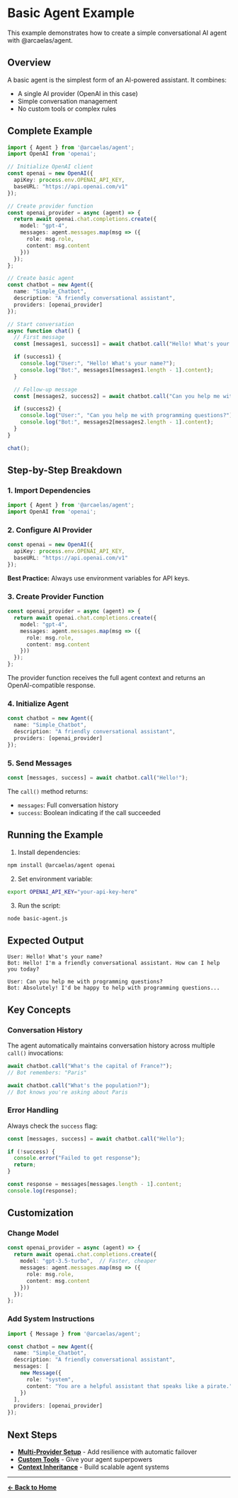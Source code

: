 # Basic Agent Example

This example demonstrates how to create a simple conversational AI agent with @arcaelas/agent.

## Overview

A basic agent is the simplest form of an AI-powered assistant. It combines:

- A single AI provider (OpenAI in this case)
- Simple conversation management
- No custom tools or complex rules

## Complete Example

```typescript
import { Agent } from '@arcaelas/agent';
import OpenAI from 'openai';

// Initialize OpenAI client
const openai = new OpenAI({
  apiKey: process.env.OPENAI_API_KEY,
  baseURL: "https://api.openai.com/v1"
});

// Create provider function
const openai_provider = async (agent) => {
  return await openai.chat.completions.create({
    model: "gpt-4",
    messages: agent.messages.map(msg => ({
      role: msg.role,
      content: msg.content
    }))
  });
};

// Create basic agent
const chatbot = new Agent({
  name: "Simple_Chatbot",
  description: "A friendly conversational assistant",
  providers: [openai_provider]
});

// Start conversation
async function chat() {
  // First message
  const [messages1, success1] = await chatbot.call("Hello! What's your name?");

  if (success1) {
    console.log("User:", "Hello! What's your name?");
    console.log("Bot:", messages1[messages1.length - 1].content);
  }

  // Follow-up message
  const [messages2, success2] = await chatbot.call("Can you help me with programming questions?");

  if (success2) {
    console.log("User:", "Can you help me with programming questions?");
    console.log("Bot:", messages2[messages2.length - 1].content);
  }
}

chat();
```

## Step-by-Step Breakdown

### 1. Import Dependencies

```typescript
import { Agent } from '@arcaelas/agent';
import OpenAI from 'openai';
```

### 2. Configure AI Provider

```typescript
const openai = new OpenAI({
  apiKey: process.env.OPENAI_API_KEY,
  baseURL: "https://api.openai.com/v1"
});
```

**Best Practice:** Always use environment variables for API keys.

### 3. Create Provider Function

```typescript
const openai_provider = async (agent) => {
  return await openai.chat.completions.create({
    model: "gpt-4",
    messages: agent.messages.map(msg => ({
      role: msg.role,
      content: msg.content
    }))
  });
};
```

The provider function receives the full agent context and returns an OpenAI-compatible response.

### 4. Initialize Agent

```typescript
const chatbot = new Agent({
  name: "Simple_Chatbot",
  description: "A friendly conversational assistant",
  providers: [openai_provider]
});
```

### 5. Send Messages

```typescript
const [messages, success] = await chatbot.call("Hello!");
```

The `call()` method returns:
- `messages`: Full conversation history
- `success`: Boolean indicating if the call succeeded

## Running the Example

1. Install dependencies:

```bash
npm install @arcaelas/agent openai
```

2. Set environment variable:

```bash
export OPENAI_API_KEY="your-api-key-here"
```

3. Run the script:

```bash
node basic-agent.js
```

## Expected Output

```
User: Hello! What's your name?
Bot: Hello! I'm a friendly conversational assistant. How can I help you today?

User: Can you help me with programming questions?
Bot: Absolutely! I'd be happy to help with programming questions...
```

## Key Concepts

### Conversation History

The agent automatically maintains conversation history across multiple `call()` invocations:

```typescript
await chatbot.call("What's the capital of France?");
// Bot remembers: "Paris"

await chatbot.call("What's the population?");
// Bot knows you're asking about Paris
```

### Error Handling

Always check the `success` flag:

```typescript
const [messages, success] = await chatbot.call("Hello");

if (!success) {
  console.error("Failed to get response");
  return;
}

const response = messages[messages.length - 1].content;
console.log(response);
```

## Customization

### Change Model

```typescript
const openai_provider = async (agent) => {
  return await openai.chat.completions.create({
    model: "gpt-3.5-turbo",  // Faster, cheaper
    messages: agent.messages.map(msg => ({
      role: msg.role,
      content: msg.content
    }))
  });
};
```

### Add System Instructions

```typescript
import { Message } from '@arcaelas/agent';

const chatbot = new Agent({
  name: "Simple_Chatbot",
  description: "A friendly conversational assistant",
  messages: [
    new Message({
      role: "system",
      content: "You are a helpful assistant that speaks like a pirate."
    })
  ],
  providers: [openai_provider]
});
```

## Next Steps

- **[Multi-Provider Setup](multi-provider.md)** - Add resilience with automatic failover
- **[Custom Tools](custom-tools.md)** - Give your agent superpowers
- **[Context Inheritance](context-inheritance.md)** - Build scalable agent systems

---

**[← Back to Home](../index.md#examples)**
